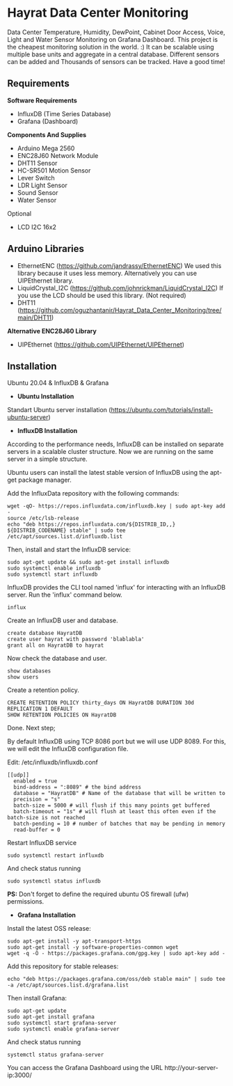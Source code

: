 # Hayrat Data Center Monitoring
Data Center Temperature, Humidity, DewPoint, Cabinet Door Access, Voice, Light and Water Sensor Monitoring on Grafana Dashboard.
This project is the cheapest monitoring solution in the world. :) It can be scalable using multiple base units and aggregate in a central database. Different sensors can be added and Thousands of sensors can be tracked. Have a good time!

## Requirements
**Software Requirements**
- InfluxDB (Time Series Database)
- Grafana (Dashboard)

**Components And Supplies**
- Arduino Mega 2560
- ENC28J60 Network Module
- DHT11 Sensor
- HC-SR501 Motion Sensor
- Lever Switch
- LDR Light Sensor
- Sound Sensor
- Water Sensor

Optional
- LCD I2C 16x2

## Arduino Libraries
- EthernetENC (https://github.com/jandrassy/EthernetENC) We used this library because it uses less memory. Alternatively you can use UIPEthernet library.
- LiquidCrystal_I2C (https://github.com/johnrickman/LiquidCrystal_I2C) If you use the LCD should be used this library. (Not required)
- DHT11 (https://github.com/oguzhantanir/Hayrat_Data_Center_Monitoring/tree/main/DHT11)

 **Alternative ENC28J60 Library**
- UIPEthernet (https://github.com/UIPEthernet/UIPEthernet)

## Installation
Ubuntu 20.04 & InfluxDB & Grafana

- **Ubuntu Installation**

Standart Ubuntu server installation (https://ubuntu.com/tutorials/install-ubuntu-server)
- **InfluxDB Installation**

According to the performance needs, InfluxDB can be installed on separate servers in a scalable cluster structure. Now we are running on the same server in a simple structure.

Ubuntu users can install the latest stable version of InfluxDB using the apt-get package manager.

Add the InfluxData repository with the following commands:
```
wget -qO- https://repos.influxdata.com/influxdb.key | sudo apt-key add -
source /etc/lsb-release
echo "deb https://repos.influxdata.com/${DISTRIB_ID,,} ${DISTRIB_CODENAME} stable" | sudo tee /etc/apt/sources.list.d/influxdb.list
```
Then, install and start the InfluxDB service:
```
sudo apt-get update && sudo apt-get install influxdb
sudo systemctl enable influxdb
sudo systemctl start influxdb
```
InfluxDB provides the CLI tool named 'influx' for interacting with an InfluxDB server.
Run the 'influx' command below.
```
influx
```
Create an InfluxDB user and database.
```
create database HayratDB
create user hayrat with password 'blablabla'
grant all on HayratDB to hayrat
```
Now check the database and user.
```
show databases
show users
```
Create a retention policy.
```
CREATE RETENTION POLICY thirty_days ON HayratDB DURATION 30d REPLICATION 1 DEFAULT
SHOW RETENTION POLICIES ON HayratDB
```
Done. Next step;

By default InfluxDB using TCP 8086 port but we will use UDP 8089. For this, we will edit the InfluxDB configuration file.

Edit: /etc/influxdb/influxdb.conf
```
[[udp]]
  enabled = true
  bind-address = ":8089" # the bind address
  database = "HayratDB" # Name of the database that will be written to
  precision = "s"
  batch-size = 5000 # will flush if this many points get buffered
  batch-timeout = "1s" # will flush at least this often even if the batch-size is not reached
  batch-pending = 10 # number of batches that may be pending in memory
  read-buffer = 0
```
Restart InfluxDB service
```
sudo systemctl restart influxdb
```
And check status running
```
sudo systemctl status influxdb
```
**PS:** Don't forget to define the required ubuntu OS firewall (ufw) permissions.
- **Grafana Installation**

Install the latest OSS release:
```
sudo apt-get install -y apt-transport-https
sudo apt-get install -y software-properties-common wget
wget -q -O - https://packages.grafana.com/gpg.key | sudo apt-key add -
```
Add this repository for stable releases:
```
echo "deb https://packages.grafana.com/oss/deb stable main" | sudo tee -a /etc/apt/sources.list.d/grafana.list
```
Then install Grafana:
```
sudo apt-get update
sudo apt-get install grafana
sudo systemctl start grafana-server
sudo systemctl enable grafana-server
```
And check status running
```
systemctl status grafana-server
```
You can access the Grafana Dashboard using the URL http://your-server-ip:3000/

